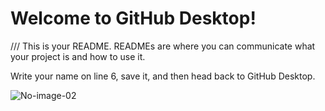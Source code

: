 # Welcome to GitHub Desktop!

///
This is your README. READMEs are where you can communicate what your project is and how to use it.

Write your name on line 6, save it, and then head back to GitHub Desktop.

![No-image-02](https://github.com/KsanaSal/desktop-tutorial/assets/97843226/f1f112eb-aded-4983-80c3-798252ccfc53)
